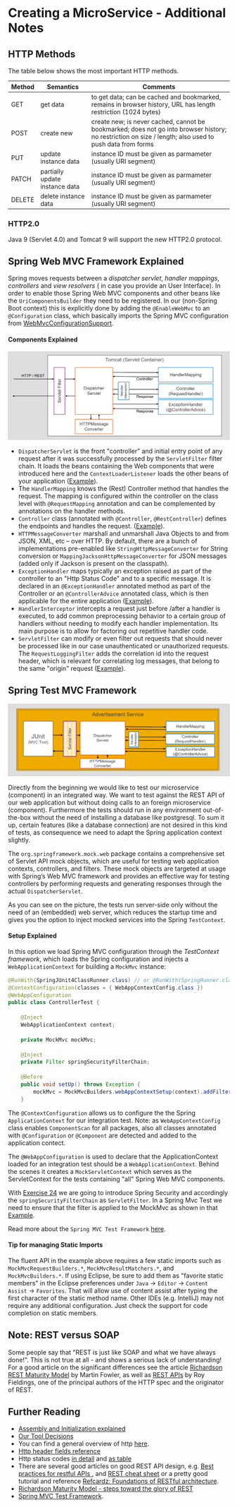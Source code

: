 # Creating a MicroService - Additional Notes

## HTTP Methods
The table below shows the most important HTTP methods.

| Method | Semantics | Comments |
|--------|-----------|----------|
| GET    | get data  | to get data; can be cached and bookmarked, remains in browser history, URL has length restriction (1024 bytes) |
| POST   | create new | create new; is never cached, cannot be bookmarked; does not go into browser history; no restriction on size / length; also used to push data from  forms |
| PUT    | update instance data | instance ID must be given as parmameter (usually URI segment) |
| PATCH  | partially update instance data | instance ID must be given as parmameter (usually URI segment) |
| DELETE | delete instance data | instance ID must be given as parmameter (usually URI segment) |

### HTTP2.0
Java 9 (Servlet 4.0) and Tomcat 9 will support the new HTTP2.0 protocol.

## Spring Web MVC Framework Explained
Spring moves requests between a *dispatcher servlet*, *handler mappings*, *controllers* and *view resolvers* ( in case you provide an User Interface). In order to enable those Spring Web MVC components and other beans like the `UriComponentsBuilder` they need to be registered. In our (non-Spring Boot context) this is explicitly done by adding the `@EnableWebMvc` to an `@Configuration` class, which basically imports the Spring MVC configuration from [WebMvcConfigurationSupport](http://docs.spring.io/spring/docs/current/javadoc-api/org/springframework/web/servlet/config/annotation/WebMvcConfigurationSupport.html). 

#### Components Explained
![Spring Web MVC Components](images/SpringWebMVCComponents.png)
- `DispatcherServlet` is the front "controller" and initial entry point of any request after it was successfully processed by the `ServletFilter` filter chain. It loads the beans containing the Web components that were introduced here and the `ContextLoaderListener` loads the other beans of your application ([Example](https://github.com/ccjavadev/cc-bulletinboard-ads-spring-webmvc/blob/solution-24-Make-App-Secure/src/main/java/com/sap/bulletinboard/ads/AppInitializer.java)).
- The `HandlerMapping` knows the (Rest) Controller method that handles the request. The mapping is configured within the controller on the class level with `@RequestMapping` annotation and can be complemented by annotations on the handler methods.
- `Controller` class (annotated with `@Controller`,  `@RestController`) defines the endpoints and handles the request. ([Example](https://github.com/ccjavadev/cc-bulletinboard-ads-spring-webmvc/blob/solution-24-Make-App-Secure/src/main/java/com/sap/bulletinboard/ads/controllers/AdvertisementController.java)).
- `HTTPMessageConverter` marshall and unmarshall Java Objects to and from JSON, XML, etc – over HTTP. By default, there are a bunch of implementations pre-enabled like `StringHttpMessageConverter` for String conversion or `MappingJacksonHttpMessageConverter` for JSON messages (added only if Jackson is present on the classpath).
- `ExceptionHandler` maps typically an exception raised as part of the controller to an "Http Status Code" and to a specific message. It is declared in an `@ExceptionHandler` annotated method as part of the Controller or an `@ControllerAdvice` annotated class, which is then applicable for the entire application ([Example](https://github.com/ccjavadev/cc-bulletinboard-ads-spring-webmvc/blob/solution-5-ValidationExceptions/src/main/java/com/sap/bulletinboard/ads/controllers/CustomExceptionMapper.java)).
- `HandlerInterceptor` intercepts a request just before /after a handler is executed, to add common preprocessing behavior to a certain group of handlers without needing to modify each handler implementation. Its main purpose is to allow for factoring out repetitive handler code. 
- `ServletFilter` can modify or even filter out requests that should never be processed like in our case unauthenticated or unauthorized requests. The `RequestLoggingFilter` adds the correlation id into the request header, which is relevant for correlating log messages, that belong to the same "origin" request ([Example](https://github.com/ccjavadev/cc-bulletinboard-ads-spring-webmvc/blob/solution-24-Make-App-Secure/src/main/java/com/sap/bulletinboard/ads/AppInitializer.java)).


## Spring Test MVC Framework

![Spring Web MVC Components explained](images/SpringMVCTest.png)

Directly from the beginning we would like to test our microservice (component) in an integrated way. We want to test against the REST API of our web application but without doing calls to an foreign microservice (component). Furthermore the tests should run in any environment out-of-the-box without the need of installing a database like postgresql. To sum it up, certain features (like a database connection) are not desired in this kind of tests, as consequence we need to adapt the Spring application context slightly. 

The `org.springframework.mock.web` package contains a comprehensive set of Servlet API mock objects, which are useful for testing web application contexts, controllers, and filters. These mock objects are targeted at usage with Spring’s Web MVC framework and provides an effective way for testing controllers by performing requests and generating responses through the actual `DispatcherServlet`. 

As you can see on the picture, the tests run server-side only without the need of an (embedded) web server, which reduces the startup time and gives you the option to inject mocked services into the Spring `TestContext`.

#### Setup Explained
In this option we load Spring MVC configuration through the *TestContext framework*, which loads the Spring configuration and injects a `WebApplicationContext` for building a `MockMvc` instance:

```java
@RunWith(SpringJUnit4ClassRunner.class) // or @RunWith(SpringRunner.class)
@ContextConfiguration(classes = { WebAppContextConfig.class })
@WebAppConfiguration
public class ControllerTest {
    
    @Inject
    WebApplicationContext context;

    private MockMvc mockMvc;
    
    @Inject
    private Filter springSecurityFilterChain;
    
    @Before
    public void setUp() throws Exception {
        mockMvc = MockMvcBuilders.webAppContextSetup(context).addFilter(springSecurityFilterChain).build();
    }

```
The `@ContextConfiguration` allows us to configure the the Spring `ApplicationContext` for our integration test. Note: as `WebAppContextConfig` class enables `ComponentScan` for all packages, also all classes annotated with `@Configuration` or `@Component` are detected and added to the application contect.

The `@WebAppConfiguration` is used to declare that the ApplicationContext loaded for an integration test should be a `WebApplicationContext`. Behind the scenes it creates a `MockServletContext` which serves as the ServletContext for the tests containing "all" Spring Web MVC components.

With [Exercise 24](https://github.com/ccjavadev/cc-coursematerial/blob/master/Security/Exercise_24_MakeYourApplicationSecure.md) we are going to introduce Spring Security and accordingly the `springSecurityFilterChain` as `ServletFilter`. In a Spring Mvc Test we need to ensure that the filter is applied to the MockMvc as shown in that [Example](https://github.com/ccjavadev/cc-bulletinboard-ads-spring-webmvc/blob/solution-24-Make-App-Secure/src/test/java/com/sap/bulletinboard/ads/controllers/AdvertisementControllerTest.java). 

Read more about the `Spring MVC Test Framework` [here](http://docs.spring.io/spring/docs/current/spring-framework-reference/html/integration-testing.html#spring-mvc-test-framework).

#### Tip for managing Static Imports
The fluent API in the example above requires a few static imports such as `MockMvcRequestBuilders.*`, `MockMvcResultMatchers.*`, and `MockMvcBuilders.*`. If using Eclipse, be sure to add them as "favorite static members" in the Eclipse preferences under `Java` → `Editor` → `Content Assist` → `Favorites`. That will allow use of content assist after typing the first character of the static method name. Other IDEs (e.g. IntelliJ) may not require any additional configuration. Just check the support for code completion on static members.

## Note: REST versus SOAP
Some people say that "REST is just like SOAP and what we have always done!". This is not true at all - and shows a serious lack of understanding! For a good article on the significant differences see the article [Richardson REST Maturity Model](https://martinfowler.com/articles/richardsonMaturityModel.html) by Martin Fowler, as well as [REST APIs](http://roy.gbiv.com/untangled/2008/rest-apis-must-be-hypertext-driven) by Roy Fieldings, one of the principal authors of the HTTP spec and the originator of REST.

## Further Reading
- [Assembly and Initialization explained](https://github.com/ccjavadev/cc-coursematerial/blob/master/Knowledge/AssemblyAndInitialization.md)
- [Our Tool Decisions](/_Internals/Tool_Decisions.md)
- You can find a general overview of http [here](https://en.wikipedia.org/wiki/Hypertext_Transfer_Protocol).
- [Http header fields reference](https://en.wikipedia.org/wiki/List_of_HTTP_header_fields#Request_fields)
- Http status codes [in detail](https://en.wikipedia.org/wiki/List_of_HTTP_status_codes) and [as table](http://www.cheatography.com/kstep/cheat-sheets/http-status-codes/)
- There are several good articles on good REST API design, e.g. [Best practices for restful APIs ](http://www.vinaysahni.com/best-practices-for-a-pragmatic-restful-api), and [REST cheat sheet](http://51elliot.blogspot.de/2014/03/rest-api-best-practices-rest-cheat-sheet.html) or a pretty good tutorial and reference [Refcardz: Foundations of RESTful architecture](https://dzone.com/refcardz/rest-foundations-restful).
- [Richardson Maturity Model - steps toward the glory of REST](http://martinfowler.com/articles/richardsonMaturityModel.html)
- [Spring MVC Test Framework](http://docs.spring.io/spring/docs/current/spring-framework-reference/html/integration-testing.html#spring-mvc-test-framework).
